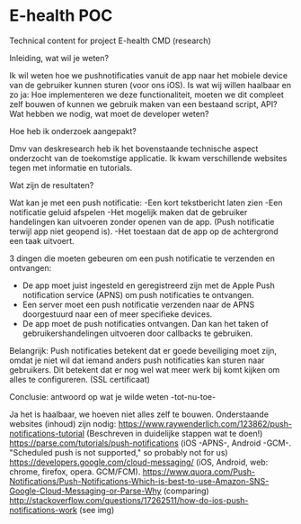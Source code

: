 # E-health POC
Technical content for project E-health CMD (research)

Inleiding, wat wil je weten?

Ik wil weten hoe we pushnotificaties vanuit de app naar het mobiele device van de gebruiker kunnen sturen (voor ons iOS).
Is wat wij willen haalbaar en zo ja:
Hoe implementeren we deze functionaliteit, moeten we dit compleet zelf bouwen of kunnen we gebruik maken van een bestaand script, API?
Wat hebben we nodig, wat moet de developer weten?

Hoe heb ik onderzoek aangepakt?

Dmv van deskresearch heb ik het bovenstaande technische aspect onderzocht van de toekomstige applicatie. 
Ik kwam verschillende websites tegen met informatie en tutorials.

Wat zijn de resultaten?

Wat kan je met een push notificatie:
-Een kort tekstbericht laten zien
-Een notificatie geluid afspelen
-Het mogelijk maken dat de gebruiker handelingen kan uitvoeren zonder openen van de app. (Push notificatie terwijl app niet geopend is).
-Het toestaan dat de app op de achtergrond een taak uitvoert.

3 dingen die moeten gebeuren om een push notificatie te verzenden en ontvangen:
- De app moet juist ingesteld en geregistreerd zijn met de Apple Push notification service (APNS) om push notificaties te ontvangen.
- Een server moet een push notificatie verzenden naar de APNS doorgestuurd naar een of meer specifieke devices.
- De app moet de push notificaties ontvangen. Dan kan het taken of gebruikershandelingen uitvoeren door callbacks te gebruiken.

Belangrijk:
Push notificaties betekent dat er goede beveiliging moet zijn, omdat je niet wil dat iemand anders push notificaties kan sturen naar gebruikers. Dit betekent dat er nog wel wat meer werk bij komt kijken om alles te configureren. (SSL certificaat)

Conclusie: antwoord op wat je wilde weten -tot-nu-toe-

Ja het is haalbaar, we hoeven niet alles zelf te bouwen.
Onderstaande websites (inhoud) zijn nodig:
https://www.raywenderlich.com/123862/push-notifications-tutorial (Beschreven in duidelijke stappen wat te doen!)
https://parse.com/tutorials/push-notifications (iOS -APNS-, Android -GCM-. "Scheduled push is not supported," so probably not for us)
https://developers.google.com/cloud-messaging/ (iOS, Android, web: chrome, firefox, opera. GCM/FCM).
https://www.quora.com/Push-Notifications/Push-Notifications-Which-is-best-to-use-Amazon-SNS-Google-Cloud-Messaging-or-Parse-Why (comparing)
http://stackoverflow.com/questions/17262511/how-do-ios-push-notifications-work (see img)
